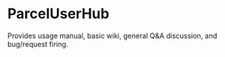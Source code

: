 # ParcelUserHub
Provides usage manual, basic wiki, general Q&amp;A discussion, and bug/request firing.
